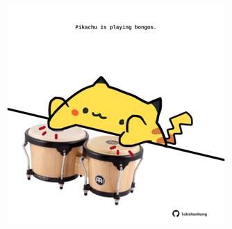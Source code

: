 <!-- built at 05/01/2025, 08:00:45 UTC -->
<p align="center">
  <img width="500" height="500" src="./ReadmeImage.svg">
</p>
